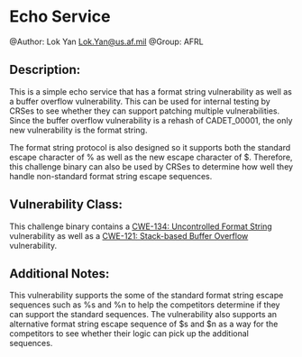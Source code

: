 # Echo Service

@Author: Lok Yan <Lok.Yan@us.af.mil>
@Group: AFRL

## Description:

This is a simple echo service that has a format string vulnerability as well as a buffer overflow vulnerability. This can be used for internal testing by CRSes to see whether they can support patching multiple vulnerabilities. Since the buffer overflow vulnerability is a rehash of CADET_00001, the only new vulnerability is the format string. 

The format string protocol is also designed so it supports both the standard escape character of % as well as the new escape character of $. Therefore, this challenge binary can also be used by CRSes to determine how well they handle non-standard format string escape sequences.

## Vulnerability Class: 

This challenge binary contains a [CWE-134: Uncontrolled Format String](http://cwe.mitre.org/data/definitions/134.html) vulnerability as well as a [CWE-121: Stack-based Buffer Overflow](http://cwe.mitre.org/data/definitions/121.html) vulnerability.

## Additional Notes:

This vulnerability supports the some of the standard format string escape sequences such as %s and %n to help the competitors determine if they can support the standard sequences. The vulnerability also supports an alternative format string escape sequence of $s and $n as a way for the competitors to see whether their logic can pick up the additional sequences.

